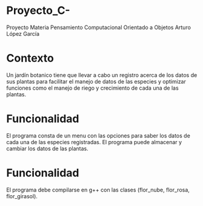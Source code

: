 # Proyecto_C-
Proyecto Materia Pensamiento Computacional Orientado a Objetos
Arturo López García

# Contexto

Un jardín botanico tiene que llevar a cabo un registro acerca de los datos de sus plantas para facilitar el manejo de datos de las especies y optimizar funciones como el manejo de riego y crecimiento de cada una de las plantas.

# Funcionalidad 

El programa consta de un menu con las opciones para saber los datos de cada una de las especies registradas.
El programa puede almacenar y cambiar los datos de las plantas.

# Funcionalidad 

El programa debe compilarse en g++ con las clases (flor_nube, flor_rosa, flor_girasol).





